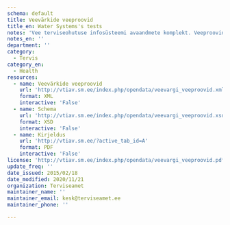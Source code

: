 ```yaml
---
schema: default
title: Veevärkide veeproovid
title_en: Water Systems's tests
notes: 'Vee terviseohutuse infosüsteemi avaandmete komplekt. Veeproovide puhul esitatakse ainult avalikustamisele kuuluvad veeproovid. Veevärkide puhul esitatakse ainult järelevalve aluste veevärkide veeproovid. Veeallikate puhul esitatakse ainult kasutuses olevate veeallikate veeproovid. Info veekäitlejate, nende poolt käideldavate veevärkide ning neist võetud proovide kohta. Veebileht: <a href="http://vtiav.sm.ee/?active_tab_id=A">http://vtiav.sm.ee/?active_tab_id=A</a>.'
notes_en: ''
department: ''
category:
  - Tervis
category_en:
  - Health
resources:
  - name: Veevärkide veeproovid
    url: 'http://vtiav.sm.ee/index.php/opendata/veevargi_veeproovid.xml'
    format: XML
    interactive: 'False'
  - name: Schema
    url: 'http://vtiav.sm.ee/index.php/opendata/veevargi_veeproovid.xsd'
    format: XSD
    interactive: 'False'
  - name: Kirjeldus
    url: 'http://vtiav.sm.ee/?active_tab_id=A'
    format: PDF
    interactive: 'False'
license: 'http://vtiav.sm.ee/index.php/opendata/veevargi_veeproovid.pdf'
update_freq: ''
date_issued: 2015/02/18
date_modified: 2020/11/21
organization: Terviseamet
maintainer_name: ''
maintainer_email: kesk@terviseamet.ee
maintainer_phone: ''

---
```

